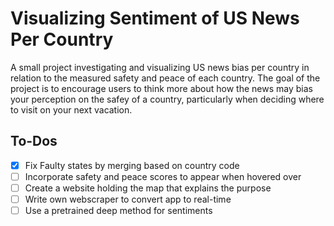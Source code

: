 # Visualizing Sentiment of US News Per Country

A small project investigating and visualizing US news bias per country in relation to the measured safety and peace of each country.
The goal of the project is to encourage users to think more about how the news may bias your perception 
on the safey of a country, particularly when deciding where to visit on your next vacation. 


## To-Dos
- [x] Fix Faulty states by merging based on country code
- [ ] Incorporate safety and peace scores to appear when hovered over
- [ ] Create a website holding the map that explains the purpose
- [ ] Write own webscraper to convert app to real-time
- [ ] Use a pretrained deep method for sentiments
